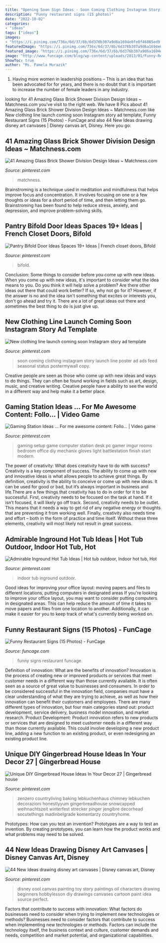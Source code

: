 ```yaml
---
title: "Opening Soon Sign Ideas - Soon Coming Clothing Instagram Story Launch Line Poster Ad Ads Feed Seasonal Status Postermywall Copy"
description: "Funny restaurant signs (15 photos)"
date: "2022-10-02"
categories:
- "ideas"
tags: ["ideas"]
images:
- "https://i.pinimg.com/736x/6d/37/6b/6d376b307a9d6a1694e0fe0f46885ed9.jpg"
featuredImage: "https://i.pinimg.com/736x/6d/37/6b/6d376b307a9d6a1694e0fe0f46885ed9.jpg"
featured_image: "https://i.pinimg.com/736x/6d/37/6b/6d376b307a9d6a1694e0fe0f46885ed9.jpg"
image: "http://www.funcage.com/blog/wp-content/uploads/2013/01/Funny-Restaurant-Signs-006.jpg"
ShowToc: true
author: "Ms. Pamela Murazik"
---
```



1. Having more women in leadership positions – This is an idea that has been advocated for for years, and there is no doubt that it is important to increase the number of female leaders in any industry.

	

		
looking for 41 Amazing Glass Brick Shower Division Design Ideas ~ Matchness.com you've visit to the right web. We have 8 Pics about 41 Amazing Glass Brick Shower Division Design Ideas ~ Matchness.com like New clothing line launch coming soon Instagram story ad template, Funny Restaurant Signs (15 Photos) - FunCage and also 44 New Ideas drawing disney art canvases | Disney canvas art, Disney. Here you go:
		
    
## 41 Amazing Glass Brick Shower Division Design Ideas ~ Matchness.com

<img loading=lazy src="https://i.pinimg.com/736x/4d/86/95/4d8695e9f4f037a39280d4ebeb549e2b.jpg" onerror="this.onerror=null;this.src='https://tse2.mm.bing.net/th?id=OIP.bHiABoOx3VedhFmiqZAHqwHaJ4&amp;pid=15.1';" alt="41 Amazing Glass Brick Shower Division Design Ideas ~ Matchness.com">

_Source: pinterest.com_

>matchness. 

	

Brainstroming is a technique used in meditation and mindfulness that helps improve focus and concentration. It involves focusing on one or a few thoughts or ideas for a short period of time, and then letting them go. Brainstroming has been found to help reduce stress, anxiety, and depression, and improve problem-solving skills.

    
## Pantry Bifold Door Ideas Spaces 19+ Ideas | French Closet Doors, Bifold

<img loading=lazy src="https://i.pinimg.com/736x/6d/37/6b/6d376b307a9d6a1694e0fe0f46885ed9.jpg" onerror="this.onerror=null;this.src='https://tse2.mm.bing.net/th?id=OIP.oOvDSluy8yTUp0m5yB-khAAAAA&amp;pid=15.1';" alt="Pantry Bifold Door Ideas Spaces 19+ Ideas | French closet doors, Bifold">

_Source: pinterest.com_

>bifold. 

	

Conclusion: Some things to consider before you come up with new ideas.
When you come up with new ideas, it's important to consider what the idea means to you. Do you think it will help solve a problem? Are there other ideas out there that could work better? If so, why not go for it? However, if the answer is no and the idea isn't something that excites or interests you, don't go ahead and try it. There are a lot of great ideas out there and sometimes the best thing to do is just give up.

    
## New Clothing Line Launch Coming Soon Instagram Story Ad Template

<img loading=lazy src="https://i.pinimg.com/736x/91/ce/70/91ce7000907c1709c14e1825b5a12321.jpg" onerror="this.onerror=null;this.src='https://tse2.mm.bing.net/th?id=OIP.6P2KEzDdATWiZPisofeBZgHaNL&amp;pid=15.1';" alt="New clothing line launch coming soon Instagram story ad template">

_Source: pinterest.com_

>soon coming clothing instagram story launch line poster ad ads feed seasonal status postermywall copy. 

	

Creative people are seen as those who come up with new ideas and ways to do things. They can often be found working in fields such as art, design, music, and creative writing. Creative people have a ability to see the world in a different way and help make it a better place.

    
## Gaming Station Ideas … For Me Awesome Content: Follo… | Video Game

<img loading=lazy src="https://i.pinimg.com/736x/e1/e8/8c/e1e88c19bcabce5f604c67c3e65ea9ae--pc-setup-gaming-setup.jpg" onerror="this.onerror=null;this.src='https://tse1.mm.bing.net/th?id=OIP.7Ye1ozD-Wo1T0VLKyGykZAHaLH&amp;pid=15.1';" alt="Gaming Station Ideas … For me awesome content: Follo… | Video game">

_Source: pinterest.com_

>gaming setup game computer station desk pc gamer imgur rooms bedroom office diy mechanix gloves light battlestation finish start modern. 

	

The power of creativity: What does creativity have to do with success?
Creativity is a key component of success. The ability to come up with new and innovative ideas is what allows people to achieve great things. By definition, creativity is the ability to conceive or come up with new ideas. It can be used for good or bad, but it’s always important in business and life.There are a few things that creativity has to do in order for it to be successful. First, creativity needs to be focused on the task at hand. If it isn’t focused, it will likely go off track. Second, creativity needs to be outlet. This means that it needs a way to get rid of any negative energy or thoughts that are preventing it from working well. Finally, creativity also needs time and effort – both in the form of practice and time itself. Without these three elements, creativity will most likely not result in great success.

    
## Admirable Inground Hot Tub Ideas | Hot Tub Outdoor, Indoor Hot Tub, Hot

<img loading=lazy src="https://i.pinimg.com/736x/a2/3f/61/a23f61c718d67a3679cb993b57731ec0.jpg" onerror="this.onerror=null;this.src='https://tse4.mm.bing.net/th?id=OIP.quXHi4C3LUI6qf4_Etoo-QHaLH&amp;pid=15.1';" alt="Admirable Inground Hot Tub Ideas | Hot tub outdoor, Indoor hot tub, Hot">

_Source: pinterest.com_

>indoor tub inground outdoor. 

	

Good ideas for improving your office layout: moving papers and files to different locations, putting computers in designated areas
If you're looking to improve your office layout, you may want to consider putting computers in designated areas. This can help reduce the amount of time it takes to move papers and files from one location to another. Additionally, it can make it easier for you to keep track of what's currently being worked on.

    
## Funny Restaurant Signs (15 Photos) - FunCage

<img loading=lazy src="http://www.funcage.com/blog/wp-content/uploads/2013/01/Funny-Restaurant-Signs-006.jpg" onerror="this.onerror=null;this.src='https://tse1.mm.bing.net/th?id=OIP.VLwND1cF6uEFMQ_5p7yhfAHaMX&amp;pid=15.1';" alt="Funny Restaurant Signs (15 Photos) - FunCage">

_Source: funcage.com_

>funny signs restaurant funcage. 

	

Definition of innovation: What are the benefits of innovation?
Innovation is the process of creating new or improved products or services that meet customer needs in a different way than those currently available. It is often seen as a source of great value to businesses and consumers. In order to be considered successful in the innovation field, companies must have a clear understanding of what they are trying to achieve, as well as how their innovation can benefit their customers and employees. There are many different types of innovation, but four main categories stand out: product development, service delivery, business model innovation, and market research. Product Development: Product innovation refers to new products or services that are designed to meet customer needs in a different way than those currently available. This could involve developing a new product line, adding a new function to an existing product, or even redesigning an existing product line.

    
## Unique DIY Gingerbread House Ideas In Your Decor 27 | Gingerbread House

<img loading=lazy src="https://i.pinimg.com/736x/08/5f/f3/085ff3c32cf8f0704a82863a9e062bc7.jpg" onerror="this.onerror=null;this.src='https://tse3.mm.bing.net/th?id=OIP.RZu6jeSxwmqWJrwBwf0W4AHaLH&amp;pid=15.1';" alt="Unique DIY Gingerbread House Ideas In Your Decor 27 | Gingerbread house">

_Source: pinterest.com_

>zenzero countryliving baking lebkuchenhaus chimney lebkuchen decorazioni honestlyyum gingerbreadhouse snowcapped weihnachtszeit winterfest strecker pinger jengibre decorhead socutethings madinbelgrade komentarzy countryhome. 

	

Prototypes: How can you test an invention?
Prototypes are a way to test an invention. By creating prototypes, you can learn how the product works and what problems may need to be solved.

    
## 44 New Ideas Drawing Disney Art Canvases | Disney Canvas Art, Disney

<img loading=lazy src="https://i.pinimg.com/736x/d6/6e/ac/d66eacefd879d63000375ee1272c525f.jpg" onerror="this.onerror=null;this.src='https://tse2.mm.bing.net/th?id=OIP.eCz1atu6lDgKTiDvxOpkrwAAAA&amp;pid=15.1';" alt="44 New Ideas drawing disney art canvases | Disney canvas art, Disney">

_Source: pinterest.com_

>disney cool canvas painting toy story paintings oil characters drawing beginners hobbylesson diy drawings canvases cartoon paint idea source perfect. 

	

Factors that contribute to success with innovation: What factors do businesses need to consider when trying to implement new technologies or methods?
Businesses need to consider factors that contribute to success when implementing new technologies or methods. Factors can include the technology itself, the business context and culture, customer demands and needs, competition and market potential, and organizational capabilities.

